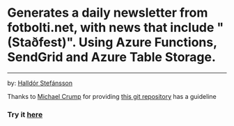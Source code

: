 # Generates a daily newsletter from fotbolti.net, with news that include "(Staðfest)". Using Azure Functions, SendGrid and Azure Table Storage.
------
by: [Halldór Stefánsson](https://halldor90.dev)

Thanks to [Michael Crump](https://twitter.com/mbcrump) for providing [this git repository](https://github.com/mbcrump/EmailSubscription) has a guideline

### Try it [here](https://halldor90.dev/fotboltinet.html)
